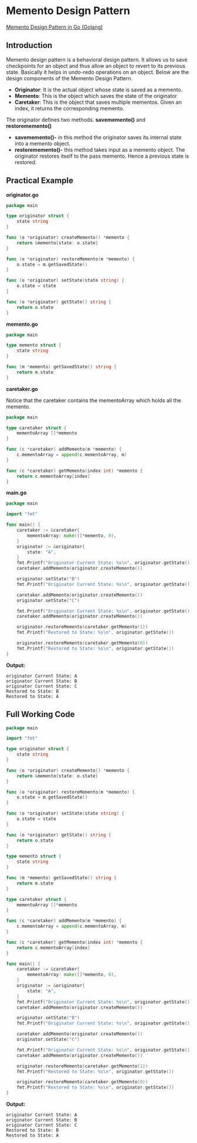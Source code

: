 # Memento Design Pattern

[Memento Design Pattern in Go (Golang)](https://golangbyexample.com/memento-design-pattern-go/)

## Introduction

Memento design pattern is a behavioral design pattern. It allows us to save checkpoints for an object and thus allow an object to revert to its previous state. Basically it helps in undo-redo operations on an object. Below are the design components of the Memento Design Pattern.

- **Originator**: It is the actual object whose state is saved as a memento.
- **Memento**: This is the object which saves the state of the originator
- **Caretaker**: This is the object that saves multiple mementos. Given an index, it returns the corresponding memento.

The originator defines two methods. **savememento()** and **restorememento()**

- **savememento()-** in this method the originator saves its internal state into a memento object.
- **restorememento()-** this method takes input as a memento object. The originator restores itself to the pass memento. Hence a previous state is restored.

## Practical Example

**originator.go**

```go
package main

type originator struct {
	state string
}

func (o *originator) createMemento() *memento {
	return &memento{state: o.state}
}

func (o *originator) restoreMemento(m *memento) {
	o.state = m.getSavedState()
}

func (o *originator) setState(state string) {
	o.state = state
}

func (o *originator) getState() string {
	return o.state
}
```

**memento.go**

```go
package main

type memento struct {
	state string
}

func (m *memento) getSavedState() string {
	return m.state
}
```

**caretaker.go**

Notice that the caretaker contains the mementoArray which holds all the memento.

```go
package main

type caretaker struct {
	mementoArray []*memento
}

func (c *caretaker) addMemento(m *memento) {
	c.mementoArray = append(c.mementoArray, m)
}

func (c *caretaker) getMemento(index int) *memento {
	return c.mementoArray[index]
}
```

**main.go**

```go
package main

import "fmt"

func main() {
	caretaker := &caretaker{
		mementoArray: make([]*memento, 0),
	}
	originator := &originator{
		state: "A",
	}
	fmt.Printf("Originator Current State: %s\n", originator.getState())
	caretaker.addMemento(originator.createMemento())

	originator.setState("B")
	fmt.Printf("Originator Current State: %s\n", originator.getState())

	caretaker.addMemento(originator.createMemento())
	originator.setState("C")

	fmt.Printf("Originator Current State: %s\n", originator.getState())
	caretaker.addMemento(originator.createMemento())

	originator.restoreMemento(caretaker.getMemento(1))
	fmt.Printf("Restored to State: %s\n", originator.getState())

	originator.restoreMemento(caretaker.getMemento(0))
	fmt.Printf("Restored to State: %s\n", originator.getState())
}
```

**Output:**

```none
originator Current State: A
originator Current State: B
originator Current State: C
Restored to State: B
Restored to State: A
```

## Full Working Code

```go
package main

import "fmt"

type originator struct {
	state string
}

func (o *originator) createMemento() *memento {
	return &memento{state: o.state}
}

func (o *originator) restoreMemento(m *memento) {
	o.state = m.getSavedState()
}

func (o *originator) setState(state string) {
	o.state = state
}

func (o *originator) getState() string {
	return o.state
}

type memento struct {
	state string
}

func (m *memento) getSavedState() string {
	return m.state
}

type caretaker struct {
	mementoArray []*memento
}

func (c *caretaker) addMemento(m *memento) {
	c.mementoArray = append(c.mementoArray, m)
}

func (c *caretaker) getMemento(index int) *memento {
	return c.mementoArray[index]
}

func main() {
	caretaker := &caretaker{
		mementoArray: make([]*memento, 0),
	}
	originator := &originator{
		state: "A",
	}
	fmt.Printf("Originator Current State: %s\n", originator.getState())
	caretaker.addMemento(originator.createMemento())

	originator.setState("B")
	fmt.Printf("Originator Current State: %s\n", originator.getState())

	caretaker.addMemento(originator.createMemento())
	originator.setState("C")

	fmt.Printf("Originator Current State: %s\n", originator.getState())
	caretaker.addMemento(originator.createMemento())

	originator.restoreMemento(caretaker.getMemento(1))
	fmt.Printf("Restored to State: %s\n", originator.getState())

	originator.restoreMemento(caretaker.getMemento(0))
	fmt.Printf("Restored to State: %s\n", originator.getState())
}
```

**Output:**

```none
originator Current State: A
originator Current State: B
originator Current State: C
Restored to State: B
Restored to State: A
```
